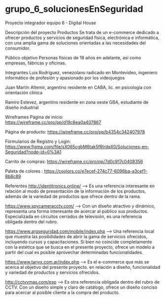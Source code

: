# grupo_6_solucionesEnSeguridad
Proyecto integrador equipo 6 - Digital House

Descripción del proyecto
Productos
Se trata de un e-commerce dedicado a ofrecer productos y servicios de seguridad física, electrónica e informática, con una amplia gama de soluciones orientadas a las necesidades del consumidor.

Público objetivo
Personas físicas de 18 años en adelante, así como empresas, fábricas y oficinas.

Integrantes
Luis Rodríguez, venezolano radicado en Montevideo, ingeniero informático de profesión y apasionado por los videojuegos

Juan Martín Altemir, argentino residente en CABA, lic. en psicología con orientación clínica

Ramiro Estevez, argentino residente en zona oeste GBA, estudiante de diseño industrial

Wireframes
Página de inicio: https://wireframe.cc/pro/pp/d19c6ea0a407867

Página de producto: https://wireframe.cc/pro/pp/b4354c342407978

Fórmularios de Registro y Login: https://www.figma.com/file/sX065cgbM6tak5fRlrdqX0/Soluciones-en-Seguridad?node-id=0%3A1

Carrito de compras: https://wireframe.cc/pro/pp/7d0c917c0408356

Paleta de colores : https://coolors.co/e7ecef-274c77-6096ba-a3cef1-8b8c89

Referentes
http://identitronics.online/ --> Es una referencia interesante en relación al modo de presentación de la información de los productos, además de la variedad de productos que ofrece dentro de la rama.

https://www.spycameracctv.com/ --> Con un diseño atractivo y dinámico, representa una forma interesante de acercar al público sus productos. Especializada en circuitos cerrados de televisión, es una referencia obligada dentro del rubro.

https://www.argseguridad.com/mobile/index.php --> Una referencia local que muestra las posibilidades de abrir la gama de servicios ofrecidos, incluyendo cursos y capacitaciones. Si bien no coincide completamente con la estética que se busca en el presente proyecto, ofrece un modelo a partir del cual es posible aprovechar determinadas funcionalidades.

https://www.tanyx.com.ar/index.php --> Es el e-commerce que más se acerca al objetivo del presente proyecto. en relación a diseño, funcionalidad y variedad de productos y servicios ofrecidos.

http://cctvymas.com/esp --> Es otra referencia obligada dentro del rubro de CCTV. Con un diseño simple y claro de catálogo, ofrece un diseño conciso para acercar al posible cliente a la compra del producto.
